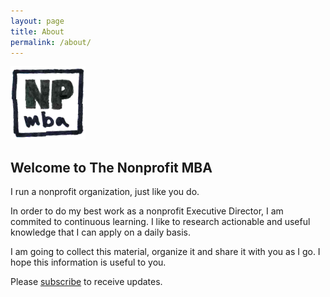```yaml
---
layout: page
title: About
permalink: /about/
---
```


<img src="/assets/logo.png" class="profile">

## Welcome to The Nonprofit MBA
I run a nonprofit organization, just like you do.

In order to do my best work as a nonprofit Executive Director, I am commited to continuous learning. I like to research actionable and useful knowledge that I can apply on a daily basis.

I am going to collect this material, organize it and share it with you as I go. I hope this information is useful to you.

Please [subscribe][mailchimp] to receive updates.

[mailchimp]: http://eepurl.com/cCHplb
